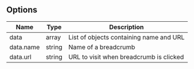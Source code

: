 ## Options

| Name      | Type   | Description                             |
| --------- | ------ | --------------------------------------- |
| data      | array  | List of objects containing name and URL |
| data.name | string | Name of a breadcrumb                    |
| data.url  | string | URL to visit when breadcrumb is clicked |
